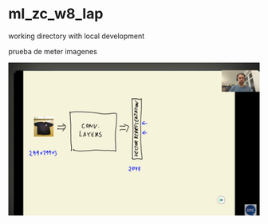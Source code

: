 # ml_zc_w8_lap
working directory with local development



prueba de meter imagenes

![alt text](image.png)